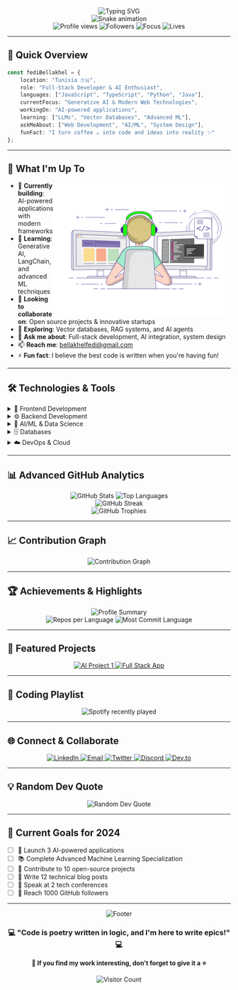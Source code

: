 <div align="center">
  <img src="https://readme-typing-svg.herokuapp.com?font=Fira+Code&size=32&duration=2800&pause=2000&color=A9FEF7&center=true&vCenter=true&width=940&lines=Hi+%F0%9F%91%8B%2C+I'm+Fedi+Bellakhel;Full-Stack+Developer+%26+AI+Enthusiast;From+Tunisia+%F0%9F%87%B9%F0%9F%87%B3+with+%E2%9D%A4%EF%B8%8F+for+Innovation" alt="Typing SVG" />
</div>

<div align="center">
  <img src="https://github.com/fedei10/fedei10/blob/output/github-contribution-grid-snake-dark.svg" alt="Snake animation" />
</div>

<div align="center">
  <img src="https://komarev.com/ghpvc/?username=fedei10&label=Profile%20Views&color=brightgreen&style=flat-square" alt="Profile views" />
  <img src="https://img.shields.io/github/followers/fedei10?label=Followers&style=flat-square&color=blue" alt="Followers" />
  <img src="https://img.shields.io/badge/Focus-AI%20%26%20Full--Stack-orange?style=flat-square" alt="Focus" />
  <img src="https://img.shields.io/badge/Lives-Tunisia%20%F0%9F%87%B9%F0%9F%87%B3-red?style=flat-square" alt="Lives" />
</div>

---

## 🎯 Quick Overview

```typescript
const fediBellakhel = {
    location: "Tunisia 🇹🇳",
    role: "Full-Stack Developer & AI Enthusiast",
    languages: ["JavaScript", "TypeScript", "Python", "Java"],
    currentFocus: "Generative AI & Modern Web Technologies",
    workingOn: "AI-powered applications",
    learning: ["LLMs", "Vector Databases", "Advanced ML"],
    askMeAbout: ["Web Development", "AI/ML", "System Design"],
    funFact: "I turn coffee ☕ into code and ideas into reality ✨"
};
```

---

## 🚀 What I'm Up To

<img align="right" alt="Coding" width="400" src="https://raw.githubusercontent.com/devSouvik/devSouvik/master/gif3.gif"/>

- 🔭 **Currently building**: AI-powered applications with modern frameworks
- 🌱 **Learning**: Generative AI, LangChain, and advanced ML techniques
- 👯 **Looking to collaborate on**: Open source projects & innovative startups
- 🤔 **Exploring**: Vector databases, RAG systems, and AI agents
- 💬 **Ask me about**: Full-stack development, AI integration, system design
- 📫 **Reach me**: [bellakhelfedi@gmail.com](mailto:bellakhelfedi@gmail.com)
- ⚡ **Fun fact**: I believe the best code is written when you're having fun!

---

## 🛠️ Technologies & Tools

<details>
<summary>🎨 Frontend Development</summary>
<br>

![React](https://img.shields.io/badge/React-20232A?style=for-the-badge&logo=react&logoColor=61DAFB)
![Next.js](https://img.shields.io/badge/Next.js-000000?style=for-the-badge&logo=next.js&logoColor=white)
![Angular](https://img.shields.io/badge/Angular-DD0031?style=for-the-badge&logo=angular&logoColor=white)
![Vue.js](https://img.shields.io/badge/Vue.js-35495E?style=for-the-badge&logo=vue.js&logoColor=4FC08D)
![TypeScript](https://img.shields.io/badge/TypeScript-007ACC?style=for-the-badge&logo=typescript&logoColor=white)
![Tailwind CSS](https://img.shields.io/badge/Tailwind_CSS-38B2AC?style=for-the-badge&logo=tailwind-css&logoColor=white)
![Sass](https://img.shields.io/badge/Sass-CC6699?style=for-the-badge&logo=sass&logoColor=white)

</details>

<details>
<summary>⚙️ Backend Development</summary>
<br>

![Node.js](https://img.shields.io/badge/Node.js-43853D?style=for-the-badge&logo=node.js&logoColor=white)
![Express.js](https://img.shields.io/badge/Express.js-404D59?style=for-the-badge)
![Python](https://img.shields.io/badge/Python-3776AB?style=for-the-badge&logo=python&logoColor=white)
![FastAPI](https://img.shields.io/badge/FastAPI-005571?style=for-the-badge&logo=fastapi)
![Flask](https://img.shields.io/badge/Flask-000000?style=for-the-badge&logo=flask&logoColor=white)
![Java](https://img.shields.io/badge/Java-ED8B00?style=for-the-badge&logo=java&logoColor=white)
![Spring Boot](https://img.shields.io/badge/Spring_Boot-6DB33F?style=for-the-badge&logo=spring-boot&logoColor=white)

</details>

<details>
<summary>🤖 AI/ML & Data Science</summary>
<br>

![TensorFlow](https://img.shields.io/badge/TensorFlow-FF6F00?style=for-the-badge&logo=tensorflow&logoColor=white)
![PyTorch](https://img.shields.io/badge/PyTorch-EE4C2C?style=for-the-badge&logo=pytorch&logoColor=white)
![Scikit Learn](https://img.shields.io/badge/scikit_learn-F7931E?style=for-the-badge&logo=scikit-learn&logoColor=white)
![OpenCV](https://img.shields.io/badge/OpenCV-27338e?style=for-the-badge&logo=OpenCV&logoColor=white)
![Pandas](https://img.shields.io/badge/Pandas-2C2D72?style=for-the-badge&logo=pandas&logoColor=white)
![NumPy](https://img.shields.io/badge/Numpy-777BB4?style=for-the-badge&logo=numpy&logoColor=white)
![Jupyter](https://img.shields.io/badge/Jupyter-F37626.svg?&style=for-the-badge&logo=Jupyter&logoColor=white)

</details>

<details>
<summary>🗄️ Databases</summary>
<br>

![MongoDB](https://img.shields.io/badge/MongoDB-4EA94B?style=for-the-badge&logo=mongodb&logoColor=white)
![PostgreSQL](https://img.shields.io/badge/PostgreSQL-316192?style=for-the-badge&logo=postgresql&logoColor=white)
![MySQL](https://img.shields.io/badge/MySQL-00000F?style=for-the-badge&logo=mysql&logoColor=white)
![Redis](https://img.shields.io/badge/Redis-DC382D?style=for-the-badge&logo=redis&logoColor=white)
![Oracle](https://img.shields.io/badge/Oracle-F80000?style=for-the-badge&logo=oracle&logoColor=black)
![Pinecone](https://img.shields.io/badge/Pinecone-000000?style=for-the-badge&logo=pinecone&logoColor=white)

</details>

<details>
<summary>☁️ DevOps & Cloud</summary>
<br>

![Docker](https://img.shields.io/badge/Docker-2496ED?style=for-the-badge&logo=docker&logoColor=white)
![Kubernetes](https://img.shields.io/badge/Kubernetes-326ce5.svg?&style=for-the-badge&logo=kubernetes&logoColor=white)
![AWS](https://img.shields.io/badge/Amazon_AWS-232F3E?style=for-the-badge&logo=amazon-aws&logoColor=white)
![Google Cloud](https://img.shields.io/badge/Google_Cloud-4285F4?style=for-the-badge&logo=google-cloud&logoColor=white)
![Vercel](https://img.shields.io/badge/Vercel-000000?style=for-the-badge&logo=vercel&logoColor=white)
![Nginx](https://img.shields.io/badge/Nginx-009639?style=for-the-badge&logo=nginx&logoColor=white)

</details>

---

## 📊 Advanced GitHub Analytics

<div align="center">
  <img src="https://github-readme-stats.vercel.app/api?username=fedei10&show_icons=true&theme=tokyonight&count_private=true&hide_border=true&bg_color=0D1117&title_color=58A6FF&icon_color=58A6FF&text_color=C9D1D9" alt="GitHub Stats" height="180"/>
  <img src="https://github-readme-stats.vercel.app/api/top-langs/?username=fedei10&layout=compact&theme=tokyonight&hide_border=true&bg_color=0D1117&title_color=58A6FF&text_color=C9D1D9&langs_count=8" alt="Top Languages" height="180"/>
</div>

<div align="center">
  <img src="https://github-readme-streak-stats.herokuapp.com/?user=fedei10&theme=tokyonight&hide_border=true&background=0D1117&stroke=58A6FF&ring=58A6FF&fire=FFA500&currStreakLabel=58A6FF" alt="GitHub Streak"/>
</div>

<div align="center">
  <img src="https://github-profile-trophy.vercel.app/?username=fedei10&theme=tokyonight&no-frame=true&row=1&column=7&margin-h=15&margin-w=5&no-bg=true" alt="GitHub Trophies"/>
</div>

---

## 📈 Contribution Graph

<div align="center">
  <img src="https://github-readme-activity-graph.vercel.app/graph?username=fedei10&bg_color=0D1117&color=58A6FF&line=58A6FF&point=FFFFFF&hide_border=true" alt="Contribution Graph"/>
</div>

---

## 🏆 Achievements & Highlights

<div align="center">
  <img src="https://github-profile-summary-cards.vercel.app/api/cards/profile-details?username=fedei10&theme=github_dark" alt="Profile Summary"/>
</div>

<div align="center">
  <img src="https://github-profile-summary-cards.vercel.app/api/cards/repos-per-language?username=fedei10&theme=github_dark" alt="Repos per Language"/>
  <img src="https://github-profile-summary-cards.vercel.app/api/cards/most-commit-language?username=fedei10&theme=github_dark" alt="Most Commit Language"/>
</div>

---

## 🌟 Featured Projects

<div align="center">
  <a href="https://github.com/fedei10/ai-project-1">
    <img src="https://github-readme-stats.vercel.app/api/pin/?username=fedei10&repo=ai-project-1&theme=tokyonight&hide_border=true&bg_color=0D1117" alt="AI Project 1"/>
  </a>
  <a href="https://github.com/fedei10/fullstack-app">
    <img src="https://github-readme-stats.vercel.app/api/pin/?username=fedei10&repo=fullstack-app&theme=tokyonight&hide_border=true&bg_color=0D1117" alt="Full Stack App"/>
  </a>
</div>

---

## 🎵 Coding Playlist

<div align="center">
  <img src="https://spotify-recently-played-readme.vercel.app/api?user=YOUR_SPOTIFY_USER&count=3&unique=true" alt="Spotify recently played"/>
</div>

---

## 🌐 Connect & Collaborate

<div align="center">
  <a href="https://www.linkedin.com/in/fedi-bellakhel/" target="_blank">
    <img src="https://img.shields.io/badge/LinkedIn-0077B5?style=for-the-badge&logo=linkedin&logoColor=white" alt="LinkedIn"/>
  </a>
  <a href="mailto:bellakhelfedi@gmail.com" target="_blank">
    <img src="https://img.shields.io/badge/Gmail-D14836?style=for-the-badge&logo=gmail&logoColor=white" alt="Email"/>
  </a>
  <a href="https://twitter.com/fedei10" target="_blank">
    <img src="https://img.shields.io/badge/Twitter-1DA1F2?style=for-the-badge&logo=twitter&logoColor=white" alt="Twitter"/>
  </a>
  <a href="https://discord.gg/yourserver" target="_blank">
    <img src="https://img.shields.io/badge/Discord-7289DA?style=for-the-badge&logo=discord&logoColor=white" alt="Discord"/>
  </a>
  <a href="https://dev.to/fedei10" target="_blank">
    <img src="https://img.shields.io/badge/dev.to-0A0A0A?style=for-the-badge&logo=dev.to&logoColor=white" alt="Dev.to"/>
  </a>
</div>

---

## 💡 Random Dev Quote

<div align="center">
  <img src="https://quotes-github-readme.vercel.app/api?type=horizontal&theme=tokyonight" alt="Random Dev Quote"/>
</div>

---

## 🎯 Current Goals for 2024

- [ ] 🚀 Launch 3 AI-powered applications
- [ ] 📚 Complete Advanced Machine Learning Specialization
- [ ] 🤝 Contribute to 10 open-source projects
- [ ] 📝 Write 12 technical blog posts
- [ ] 🎤 Speak at 2 tech conferences
- [ ] 🌟 Reach 1000 GitHub followers

---

<div align="center">
  <img src="https://capsule-render.vercel.app/api?type=waving&color=gradient&height=100&section=footer&text=Thanks%20for%20visiting!&fontSize=16&fontAlignY=65&desc=Let's%20build%20something%20amazing%20together&descAlignY=51&descAlign=center" alt="Footer"/>
</div>

<div align="center">
  <h3>💻 "Code is poetry written in logic, and I'm here to write epics!" 💻</h3>
  
  **🌟 If you find my work interesting, don't forget to give it a ⭐**
  
  ![Visitor Count](https://profile-counter.glitch.me/fedei10/count.svg)
</div>

